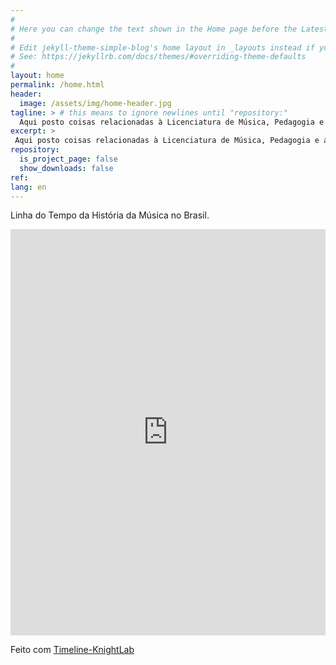 ```yaml
---
#
# Here you can change the text shown in the Home page before the Latest Posts section.
#
# Edit jekyll-theme-simple-blog's home layout in _layouts instead if you wanna make some changes
# See: https://jekyllrb.com/docs/themes/#overriding-theme-defaults
#
layout: home
permalink: /home.html
header:
  image: /assets/img/home-header.jpg
tagline: > # this means to ignore newlines until "repository:"
  Aqui posto coisas relacionadas à Licenciatura de Música, Pedagogia e afins.
excerpt: >
 Aqui posto coisas relacionadas à Licenciatura de Música, Pedagogia e afins.
repository:
  is_project_page: false
  show_downloads: false
ref:
lang: en
---
```


Linha do Tempo da História da Música no Brasil.

<iframe src='https://cdn.knightlab.com/libs/timeline3/latest/embed/index.html?source=1jOR7TnbJg_bXkzji1LsifZ6iNywuT9lTYdvZWdWJTYw&font=Default&lang=en&initial_zoom=2&height=650' width='100%' height='650' webkitallowfullscreen mozallowfullscreen allowfullscreen frameborder='0'></iframe>

Feito com [Timeline-KnightLab](https://timeline.knightlab.com )
